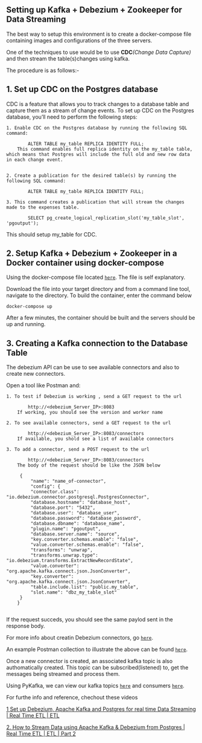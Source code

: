 ## Setting up Kafka + Debezium + Zookeeper for Data Streaming

The best way to setup this environment is to create a docker-compose file containing images and configurations of the three servers.

One of the techniques to use would be to use **CDC**_(Change Data Capture)_ and then stream the table(s)changes using kafka.
 
The procedure is as follows:-


## ****1. Set up CDC on the Postgres database****
CDC is a feature that allows you to track changes to a database table and capture them as a stream of change events. To set up CDC on the Postgres database, you’ll need to perform the following steps:

	1. Enable CDC on the Postgres database by running the following SQL command:

	        ALTER TABLE my_table REPLICA IDENTITY FULL; 
		This command enables full replica identity on the my_table table, which means that Postgres will include the full old and new row data in each change event.


	2. Create a publication for the desired table(s) by running the following SQL command:

	        ALTER TABLE my_table REPLICA IDENTITY FULL; 

	3. This command creates a publication that will stream the changes made to the expenses table.

			SELECT pg_create_logical_replication_slot('my_table_slot', 'pgoutput');

This should setup my_table for CDC.


## **2. Setup Kafka + Debezium + Zookeeper in a Docker container using docker-compose**


Using the docker-compose file located [`here`](https://github.com/vadramson/my_etl_quick_start/blob/master/Kafka/Kafka_Debezium_Stream_CDC/docker-compose.yml). The file is self explanatory. 

Download the file into your target directory and from a command line tool, navigate to the directory. To build the container, enter the command below

	docker-compose up
After a few minutes, the container should be built and the servers should be up and running.


## 3. Creating a Kafka connection to the Database Table

The debezium API can be use to see available connectors and also to create new connectors.

Open a tool like Postman and: 

    1. To test if Debezium is working , send a GET request to the url 

			http://<debezium_Server_IP>:8083
		If working, you should see the version and worker name

	2. To see available connectors, send a GET request to the url 

			http://<debezium_Server_IP>:8083/connectors
		If available, you shold see a list of available connectors

	3. To add a connector, send a POST request to the url 

			http://<debezium_Server_IP>:8083/connectors
		The body of the request should be like the JSON below
			
```
     {
         "name": "name_of-connector",
         "config": {
    	 "connector.class": "io.debezium.connector.postgresql.PostgresConnector",
    	 "database.hostname": "database_host",
    	 "database.port": "5432",
	     "database.user": "database_user",
    	 "database.password": "database_password",
	     "database.dbname": "database_name",
	     "plugin.name": "pgoutput",
	     "database.server.name": "source",
	     "key.converter.schemas.enable": "false",
	     "value.converter.schemas.enable": "false",
	     "transforms": "unwrap",
	     "transforms.unwrap.type": "io.debezium.transforms.ExtractNewRecordState",
	     "value.converter": "org.apache.kafka.connect.json.JsonConverter",
	     "key.converter": "org.apache.kafka.connect.json.JsonConverter",
	     "table.include.list": "public.my_table",
	     "slot.name": "dbz_my_table_slot"
 	 }
	}
	
```	
   If the request succeds, you should see the same paylod sent in the response body. 

   For more info about creatin Debezium connectors, go [`here`](https://debezium.io/documentation/reference/stable/connectors/postgresql.html#postgresql-connector-properties).

An example Postman collection to illustrate the above can be found [`here`](https://github.com/vadramson/my_etl_quick_start/blob/master/Resources/Debezium_connectors.postman_collection.json).


Once a new connector is created, an associated kafka topic is also authomatically created. This topic can be subscribed(listened) to, get the messages being streamed and process them.

Using PyKafka, we can view our kafka topics [`here`](https://github.com/vadramson/my_etl_quick_start/blob/master/Kafka/Kafka_Debezium_Stream_CDC/list_topics.ipynb) and consumers [`here`](https://github.com/vadramson/my_etl_quick_start/blob/master/Kafka/Kafka_Debezium_Stream_CDC/listen_to_database_changes.ipynb).
	

For furthe info and reference, chechout these videos

[1 Set up Debezium, Apache Kafka and Postgres for real time Data Streaming | Real Time ETL | ETL 
](https://www.youtube.com/watch?v=9yP_75OBWis)

[2. How to Stream Data using Apache Kafka & Debezium from Postgres | Real Time ETL | ETL | Part 2](https://www.youtube.com/watch?v=xh9rVSqNHMI&amp;t=3s)


